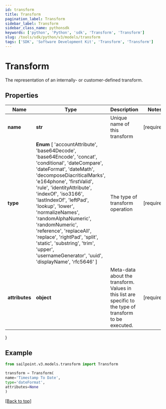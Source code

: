 ```yaml
---
id: transform
title: Transform
pagination_label: Transform
sidebar_label: Transform
sidebar_class_name: pythonsdk
keywords: ['python', 'Python', 'sdk', 'Transform', 'Transform'] 
slug: /tools/sdk/python/v3/models/transform
tags: ['SDK', 'Software Development Kit', 'Transform', 'Transform']
---
```


# Transform

The representation of an internally- or customer-defined transform.

## Properties

Name | Type | Description | Notes
------------ | ------------- | ------------- | -------------
**name** | **str** | Unique name of this transform | [required]
**type** |  **Enum** [  'accountAttribute',    'base64Decode',    'base64Encode',    'concat',    'conditional',    'dateCompare',    'dateFormat',    'dateMath',    'decomposeDiacriticalMarks',    'e164phone',    'firstValid',    'rule',    'identityAttribute',    'indexOf',    'iso3166',    'lastIndexOf',    'leftPad',    'lookup',    'lower',    'normalizeNames',    'randomAlphaNumeric',    'randomNumeric',    'reference',    'replaceAll',    'replace',    'rightPad',    'split',    'static',    'substring',    'trim',    'upper',    'usernameGenerator',    'uuid',    'displayName',    'rfc5646' ] | The type of transform operation | [required]
**attributes** | **object** | Meta-data about the transform. Values in this list are specific to the type of transform to be executed. | [required]
}

## Example

```python
from sailpoint.v3.models.transform import Transform

transform = Transform(
name='Timestamp To Date',
type='dateFormat',
attributes=None
)

```
[[Back to top]](#) 

